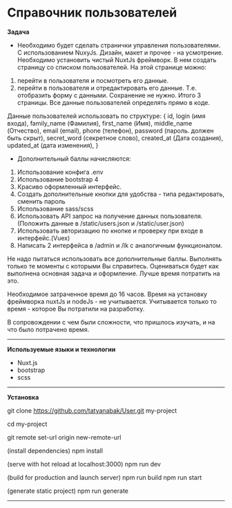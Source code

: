 # Справочник пользователей

**Задача**
* Необходимо будет сделать странички управления пользователями. С использованием NuxyJs. Дизайн, макет и прочее - на усмотрение.
Необходимо установить чистый NuxtJs фреймворк.
В нем создать страницу со списком пользователей. На этой странице можно:
1.	перейти в пользователя и посмотреть его данные.
2.	перейти в пользователя и отредактировать его данные. Т.е. отобразить форму с данными. Сохранение не нужно.
Итого 3 страницы. Все данные пользователей определять прямо в коде.

Данные пользователей использовать по структуре:
{
id,
login (имя входа),
family_name (Фамилия),
first_name (Имя),
middle_name (Отчество),
email (email),
phone (телефон),
password (пароль. должен быть скрыт),
secret_word (секретное слово),
created_at (Дата создания),
updated_at (дата изменения),
}

* Дополнительный баллы начисляются:
1.	Использование конфига .env
2.	Использование bootstrap 4
3.	Красиво оформленный интерфейс.
4.	Создать дополнительные кнопки для удобства - типа редактировать, сменить пароль
5.	Использование sass/scss
6.	Использовать API запрос на получение данных пользователя. (Положить данные в /static/users.json и /static/user.json)
7.	Использовать авторизацию по кнопке и проверку при входе в интерфейс.(Vuex)
8.	Написать 2 интерфейса в /admin и /lk с аналогичным функционалом.

Не надо пытаться использовать все дополнительные баллы. Выполнять только те моменты с которыми Вы справитесь. Оцениваться будет как выполнена основная задача и оформление. Лучше время потратить на это.

Необходимое затраченное время до 16 часов.
Время на установку фреймворка nuxtJs и nodeJs - не учитывается.
Учитывается только то время - которое Вы потратили на разработку.

В сопровождении с чем были сложности, что пришлось изучать, и на что было потрачено время.

---

**Используемые языки и технологии**
* Nuxt.js
* bootstrap
* scss

---
**Установка**

git clone https://github.com/tatyanabak/User.git my-project

cd my-project

git remote set-url origin new-remote-url

(install dependencies)
npm install

(serve with hot reload at localhost:3000)
npm run dev

(build for production and launch server)
npm run build
npm run start

(generate static project)
npm run generate

---
